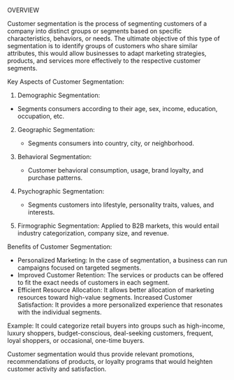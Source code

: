 OVERVIEW

Customer segmentation is the process of segmenting customers of a company into distinct groups or segments based on specific characteristics, behaviors, or needs.
The ultimate objective of this type of segmentation is to identify groups of customers who share similar attributes, 
this would allow businesses to adapt marketing strategies, products, and services more effectively to the respective customer segments.

 Key Aspects of Customer Segmentation:
1. Demographic Segmentation:
- Segments consumers according to their age, sex, income, education, occupation, etc.

2. Geographic Segmentation:
   - Segments consumers into country, city, or neighborhood.

3. Behavioral Segmentation:
   - Customer behavioral consumption, usage, brand loyalty, and purchase patterns.

4. Psychographic Segmentation:
   - Segments customers into lifestyle, personality traits, values, and interests.

5. Firmographic Segmentation:
Applied to B2B markets, this would entail industry categorization, company size, and revenue.

 Benefits of Customer Segmentation:
 - Personalized Marketing: In the case of segmentation, a business can run campaigns focused on targeted segments.
 - Improved Customer Retention: The services or products can be offered to fit the exact needs of customers in each segment.
 - Efficient Resource Allocation: It allows better allocation of marketing resources toward high-value segments.
Increased Customer Satisfaction: It provides a more personalized experience that resonates with the individual segments.

Example:
It could categorize retail buyers into groups such as high-income, luxury shoppers, budget-conscious, deal-seeking customers, frequent, loyal shoppers, or occasional, one-time buyers.

Customer segmentation would thus provide relevant promotions, recommendations of products, or loyalty programs that would heighten customer activity and satisfaction.





